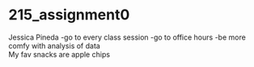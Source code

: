# 215_assignment0
Jessica Pineda
-go to every class session
-go to office hours
-be more comfy with analysis of data
<br>
My fav snacks are apple chips